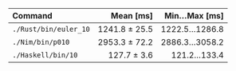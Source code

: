 | Command | Mean [ms] | Min…Max [ms] |
|:---|---:|---:|
| `./Rust/bin/euler_10` | 1241.8 ± 25.5 | 1222.5…1286.8 |
| `./Nim/bin/p010` | 2953.3 ± 72.2 | 2886.3…3058.2 |
| `./Haskell/bin/10` | 127.7 ± 3.6 | 121.2…133.4 |
